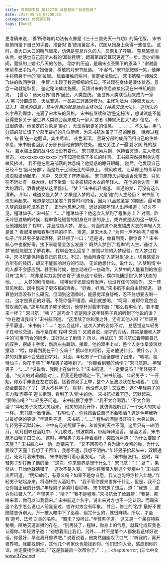 ```yaml
---
title: 修真聊天群 第1227章 谁是程琳？我是程琳？
date: 2017-05-26 07:00:03
categories: 修真聊天群
tags: [Duke]
---
```


更准确来说，‘善’所修炼的功法有点像是《三十三兽先天一气功》的简化版。
宋书航悄悄接下自己的手套，准备对‘善’使用鉴定术，试图从她身上获得一些信息。
这时，善大口大口的喘气起来，仿佛是窒息许久的人，又恢复了呼吸。
窒息感觉消失后，她感觉自己前所未有的‘耳聪目明’，距离第四窍耳窍更近了一步。刚才的瞬间，竟抵的上她七八天的苦修。
刚才的压迫，是霸宋玄圣赐下的恩泽？
“谢谢霸宋前辈出手指点。”她俯身，尊敬的对宋书航道。
“不客气。”宋书航微微一笑，他伸手将俯身于地的‘善’拉起。
趁着接触的瞬间，鉴定秘法启动。
宋书航略一接触又飞快的收回手臂。
手臂上出现了数道细细的伤口，不过现在身体是液体状态，意念一动就能恢复。
鉴定秘法成功施展。
反馈过来的信息直接出现在宋书航的脑海。
【善心：诸天万界‘兽界’居民，人类血统。‘全世界人类联合起来成为一家人’黑马分部成员，天赋普通，一品第三窍鼻窍修为。主修功法为《神兽灭世大*法》。】
简单的信息，其中有用的就是她的主修功法《神兽灭世大*法》。
这功法的名字吊到爆炸，充满了宋木头的风格。
宋书航继续催动‘鉴定秘法’，想试试能不能获得更多关于‘全世界人类联合起来成为一家人’或者《神兽灭世大*法》信息。
不过很遗憾，他鉴定的对象是‘善心’，无法得到更多的信息。
……
……
不久后，黑马分部的部长请了分部里最好的几位厨师，为宋书航准备了丰盛的晚餐。
晚餐过程中，有‘善’在一边翻译，宾主尽欢。
夜色渐深。
黑马分部的成员回归自己的住处休息，宋书航也回到了分部长替他安排的住处。
他又关注了一遍‘碧水阁’处的战斗。
碧水阁上空的战斗依旧没有变化。
宋书航思索片刻，保持着冥想，进入修炼状态。
xxxxxxxxxxxxxxxx
也不知道修炼了多长的时间。
宋书航突然感到身边有微风拂过。
我不是在黑马部落的休息吗？他疑惑的睁开眼睛。
随后，他发现自己已经不在‘黑马分部’，而是处于辽阔无比的草原上。
微风吹过，让草原上的青草如海浪般波动起来。
风中，又送来了阵阵酒香。
宋书航转头迎着酒香处望去，只见在不远处有一株大树，树下坐着一位身披貂皮大衣的年轻人。
在他的身边有一巨大的酒缸，酒香就是从这里飘出。
“梦？”宋书航轻喃道。
普通的梦，可没有这么清晰。
所以，难道又是入梦？
如果是入梦的话，又是‘谁’的人生经历？
宋书航飞快思索起来。
难道是吃瓜圣君？算算时间的话，因为‘八品鲸圣宴’的原因，最可能入梦的就是吃瓜圣君了。
正当他思索之际，远处的那年轻人出声唤道：“好久不见，程琳仙子。”
宋书航：“……”
程琳仙子？他这次入梦到了程琳身上？
对啊，昨天叶思渡劫的时候，程琳曾经短暂的附身在叶思的身上。或许就是因为这一联系，让他接触到了‘程琳’，并且成功入梦。
那么，对面的这个身皮貂皮大衣的年轻人又是谁？
看起来他和程琳很熟的样子。
难道，是宋木头？
“为何一声不响呢？程琳仙子。”年轻男子举起酒杯，轻轻抿了一口：“还是说，你看到我，很惊讶？”
宋书航心中也很好奇，接下来剧情会怎么发展？
既然入梦到了‘程琳’的人生，通过‘入梦’他就能更加了解程琳。
程琳会怎么回复？
按照以前的入梦经验，在入梦过程中，宋书航能保持着自己的意识。不过，他会附身在‘入梦对象’身上，切身感受对方所有的经历，却又不能影响对方的行动。
无论他想什么、说什么，‘入梦剧情’中的人都不会感应到。甚至有时候，他主动进行一些动作，入梦中的人能看到的依旧只有‘主角’。
除非是实力达到‘赤霄子’道长这个级别，偶尔能捕捉到‘入梦’状态的他。
……
入梦的剧情继续。
程琳似乎还是没有发声，也没有任何的动作。
又一阵轻风吹起，风中飘来了更浓郁的酒香。
“好香，好酒。”宋书航不由自主赞叹道。
就算他对酒没有什么研究，但闻到这酒香时，能感觉浑身舒畅，忍不住想要去喝一口。
这才是真正的好酒。不管你懂不懂酒，闻到就想喝。
“呵呵，难得你竟然会赞叹我的酒。”那年轻男子眸子微沉，他举杯对着宋书航：“那么程琳仙子，要不要来一杯？”
宋书航：“咦？”
是巧合？还是刚才这年轻男子真的听到了他说的话？
“你在邀请我吗？”宋书航问道。
“这里除了你和我之外，还有其他人吗？”年轻男子平静道。
宋书航：“……”
怎么会这样，这次入梦的姿势不对。
总感觉这年轻男子在和他交流，而不是在和‘程琳’交流？
又或者说，刚才的对话，其实是他和入梦中的‘程琳’巧合的同步，正好对上了剧情？
所以，再试试？
宋书航试着伸直自己的双手，摆成十字状，然后左右跳动。接着，他的双手上举，整个人身体呈波浪状摆动：“喂，你看到我在干什么吗？”
据以往的经验，无论他说什么、做什么，入梦的对象都不会感应到才对。
对面，年轻男子一口酒全部喷了出来。
“咳咳，程琳仙子，你在干嘛？”年轻男子被呛到了。
“你能看到我的动作？”宋书航道。
年轻男子：“……”
“说说看，我刚才在做什么？”宋书航道。
“一定要说吗？”年轻男子道。
“交流的对词都能对上，但我还是想确定一下。”宋书航道。
年轻男子：“一开始，你双手伸直在左右跳着。接着你双手上举，整个人呈波浪状在扭动着。”
【竟然全部答对了？】
这太不科学了。
除非，他没有入梦；又或者，这个年轻男子的实力和‘赤霄子’道长相同，看到了‘入梦’中的他。
宋书航捏着下巴，沉默起来。
“要喝点吗？”年轻男子问道。
宋书航摆了摆手：“我不太会喝酒。”
“不太会喝酒？”年轻男子突然大笑起来。
他笑的如此开怀，就仿佛是听到了一个天大的笑话一样。
宋书航一脸懵逼。
“程琳仙子，你竟然会说自己不会喝酒？这是今年我听过最好笑的笑话。”年轻男子道。
宋书航：“……”
程琳的酒量很好吗？
大笑过后，年轻男子沉默起来。
空中有月光照耀下来，和兽界的天空不同，这里只有一轮明月。
明月倒映在酒缸中，风儿吹过，微波粼粼，带起阵阵酒香。
这酒太香，宋书航不由咽了口口水。
这时，年轻男子双手捧着酒杯，突然沉声道：“为什么要毁了天庭？”
宋书航心中一动，剧情来了。
“又不回答吗？身为瑶池女帝的你，为什么要毁了天庭？我想了千百年，我想不通，我想不明白。”年轻男子抬起头来，双眼通红，死死盯着宋书航。
宋书航被盯着心里发毛。
“我……”宋书航张口。
这时，年轻男子却打断了他的话：“这次，你来兽界是想干什么？”
宋书航：“！”
卧艹，果然从一开始他就猜错了。
这次不是入梦。
“是你将我带入到这个梦境中？”宋书航出声问道。
“明知故问，有意义吗？如果不是你自愿，我又岂能将你拉入此地。”年轻男子站起身来，将酒杯扔入酒缸中。
“我不管你要来兽界干什么，但是，我不会让你阻止我的计划。”年轻男子紧紧盯着程琳。
宋书航想了想后，道：“我想……或许你拉错人了。”
年轻男子：“哈？”
“我不是程琳。”宋书航耸了耸肩膀：“我是，那啥来着，你可以叫我霸宋。”
宋书航这个名字，说出来对方也不一定认识。而霸宋这个名字怎么说也人前显圣过，或许对方会有印象。
并且，修士的‘名字’最好不要随意告诉别人。万一被人暗中下了巫毒、诅咒什么的，就很麻烦。所以，才会有‘道号、法号’之类的名称。
“霸宋？没听过。”年轻男子道。
这又是一个呆在特殊秘境，隔绝天道直播的存在。
“别再装了，程琳，你身上的气息，就算化成灰我也认得你。”年轻男子道：“别想着阻止我们，另外……并不是第个人都象我这样好说话。你最好，早点离开兽界吧。”
说着说着，他突然幽幽叹了口气：“听我的，离开兽界吧。我能找到你，其他几个老家伙也能找到你。他们恨你入骨，感应到你的话，肯定要找你麻烦。”
“这是我最后一次帮你了。”
：。：chaptererror;
(三七中文 www.37zw.net